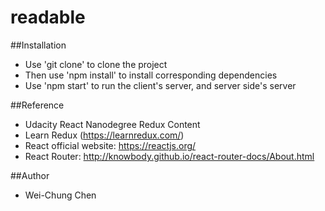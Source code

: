 # readable

##Installation
- Use 'git clone' to clone the project
- Then use 'npm install' to install corresponding dependencies
- Use 'npm start' to run the client's server, and server side's server

##Reference
- Udacity React Nanodegree Redux Content
- Learn Redux (https://learnredux.com/)
- React official website: https://reactjs.org/
- React Router: http://knowbody.github.io/react-router-docs/About.html

##Author
- Wei-Chung Chen
